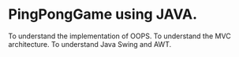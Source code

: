 # PingPongGame using JAVA.
To understand the implementation of OOPS.
To understand the MVC architecture.
To understand Java Swing and AWT.
